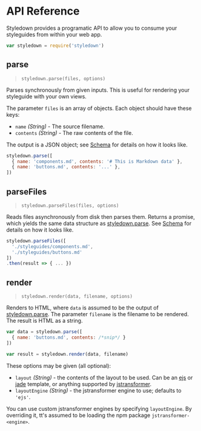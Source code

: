 API Reference
=============

Styledown provides a programatic API to allow you to consume your styleguides from within your web app.

```js
var styledown = require('styledown')
```

## parse

> `styledown.parse(files, options)`

Parses synchronously from given inputs. This is useful for rendering your styleguide with your own views.

The parameter `files` is an array of objects. Each object should have these keys:

- `name` *(String)* - The source filename.
- `contents` *(String)* - The raw contents of the file.

The output is a JSON object; see [Schema](schema.md) for details on how it looks like.

```js
styledown.parse([
  { name: 'components.md', contents: '# This is Markdown data' },
  { name: 'buttons.md', contents: '...' },
])
```

## parseFiles

> `styledown.parseFiles(files, options)`

Reads files asynchronously from disk then parses them. Returns a promise, which yields the same data structure as [styledown.parse](#styledownparse). See [Schema](schema.md) for details on how it looks like.

```js
styledown.parseFiles([
  './styleguides/components.md',
  './styleguides/buttons.md'
])
.then(result => { ... })
```

## render

> `styledown.render(data, filename, options)`

Renders to HTML, where `data` is assumed to be the output of [styledown.parse](#styledownparse). The parameter `filename` is the filename to be rendered. The result is HTML as a string.

```js
var data = styledown.parse([
  { name: 'buttons.md', contents: /*snip*/ }
])

var result = styledown.render(data, filename)
```

These options may be given (all optional):

- `layout` *(String)* - the contents of the layout to be used. Can be an [ejs][] or [jade][] template, or anything supported by [jstransformer].
- `layoutEngine` *(String)* - the jstransformer engine to use; defaults to `'ejs'`.

You can use custom jstransformer engines by specifying `layoutEngine`. By overriding it, tt's assumed to be loading the npm package `jstransformer-<engine>`.

[ejs]: https://www.npmjs.com/package/ejs
[jade]: https://www.npmjs.com/package/jade
[jstransformer]: https://www.npmjs.com/package/jstransformer

